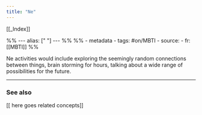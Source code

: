 ```yaml
---
title: "Ne"
---
```


[[_Index]]

%% ---
alias: [" "]
--- %%
%% - metadata
	- tags: #on/MBTI 
	- source: 
	- fr: [[MBTI]]
%%

Ne activities would include exploring the seemingly random connections between things, brain storming for hours, talking about a wide range of possibilities for the future.

-------------
### See also
[[ here goes related concepts]]

